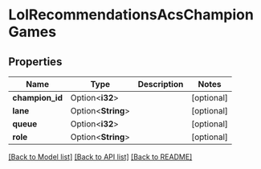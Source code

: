 # LolRecommendationsAcsChampionGames

## Properties

Name | Type | Description | Notes
------------ | ------------- | ------------- | -------------
**champion_id** | Option<**i32**> |  | [optional]
**lane** | Option<**String**> |  | [optional]
**queue** | Option<**i32**> |  | [optional]
**role** | Option<**String**> |  | [optional]

[[Back to Model list]](../README.md#documentation-for-models) [[Back to API list]](../README.md#documentation-for-api-endpoints) [[Back to README]](../README.md)


